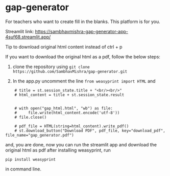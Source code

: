 # gap-generator
For teachers who want to create fill in the blanks. This platform is for you.

Streamlit link: https://sambhavmishra-gap-generator-app-4suf68.streamlit.app/

Tip to download original html content instead of ctrl + p

If you want to download the original html as a pdf, follow the below steps:

1.  clone the repository using  ``` git clone https://github.com/SambhavMishra/gap-generator.git ```

2. In the app.py uncomment the line ``` from weasyprint import HTML ``` and 

``` 
    # title = st.session_state.title + "<br/><br/>"
    # html_content = title + st.session_state.result


    # with open("gap_html.html", "wb") as file:
    #     file.write(html_content.encode('utf-8'))
    # file.close() 

    # pdf_file = HTML(string=html_content).write_pdf()
    # st.download_button("Download PDF", pdf_file, key="download_pdf", file_name="gap_generator.pdf")
```

and, you are done, now you can run the streamlit app and download the original html as pdf after installing weasyprint, run

```
pip install weasyprint
```

in command line.
